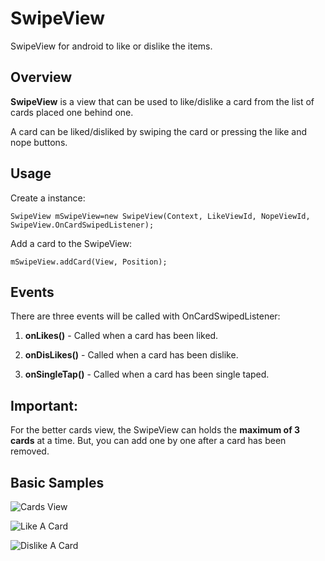 SwipeView
==========

SwipeView for android to like or dislike the items.

Overview
--------
**SwipeView** is a view that can be used to like/dislike a card from the list of cards placed one behind one.

A card can be liked/disliked by swiping the card or pressing the like and nope buttons.

Usage 
--------

Create a instance:

    SwipeView mSwipeView=new SwipeView(Context, LikeViewId, NopeViewId, SwipeView.OnCardSwipedListener);

Add a card to the SwipeView:

    mSwipeView.addCard(View, Position);

Events
--------
There are three events will be called with OnCardSwipedListener:

1. **onLikes()** - Called when a card has been liked.

2. **onDisLikes()** - Called when a card has been dislike.

3. **onSingleTap()** - Called when a card has been single taped. 

Important:
--------
For the better cards view, the SwipeView can holds the **maximum of 3 cards** at a time. But, you can add one by one after a card has been removed.

Basic Samples
--------

![Cards View](https://github.com/nrk1989/SwipeView/blob/master/ScreenShots/Cards.png)

![Like A Card](https://github.com/nrk1989/SwipeView/blob/master/ScreenShots/Like.png)

![Dislike A Card](https://github.com/nrk1989/SwipeView/blob/master/ScreenShots/Dislike.png)

